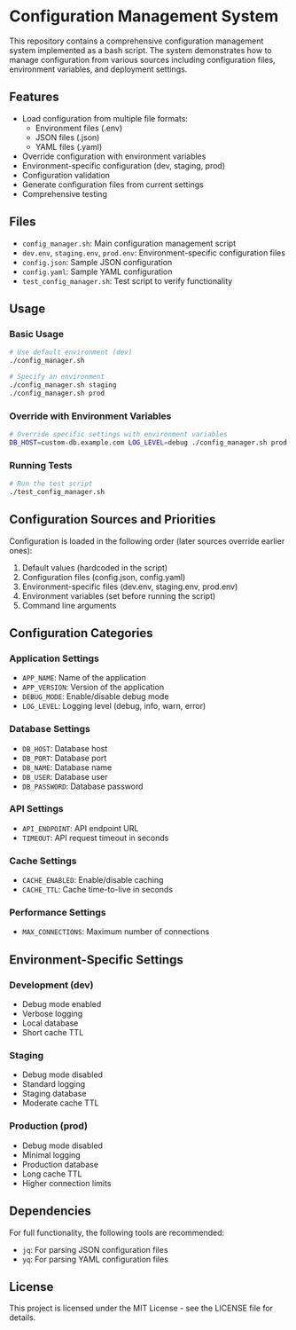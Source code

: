 # Configuration Management System

This repository contains a comprehensive configuration management system implemented as a bash script. The system demonstrates how to manage configuration from various sources including configuration files, environment variables, and deployment settings.

## Features

- Load configuration from multiple file formats:
  - Environment files (.env)
  - JSON files (.json)
  - YAML files (.yaml)
- Override configuration with environment variables
- Environment-specific configuration (dev, staging, prod)
- Configuration validation
- Generate configuration files from current settings
- Comprehensive testing

## Files

- `config_manager.sh`: Main configuration management script
- `dev.env`, `staging.env`, `prod.env`: Environment-specific configuration files
- `config.json`: Sample JSON configuration
- `config.yaml`: Sample YAML configuration
- `test_config_manager.sh`: Test script to verify functionality

## Usage

### Basic Usage

```bash
# Use default environment (dev)
./config_manager.sh

# Specify an environment
./config_manager.sh staging
./config_manager.sh prod
```

### Override with Environment Variables

```bash
# Override specific settings with environment variables
DB_HOST=custom-db.example.com LOG_LEVEL=debug ./config_manager.sh prod
```

### Running Tests

```bash
# Run the test script
./test_config_manager.sh
```

## Configuration Sources and Priorities

Configuration is loaded in the following order (later sources override earlier ones):

1. Default values (hardcoded in the script)
2. Configuration files (config.json, config.yaml)
3. Environment-specific files (dev.env, staging.env, prod.env)
4. Environment variables (set before running the script)
5. Command line arguments

## Configuration Categories

### Application Settings
- `APP_NAME`: Name of the application
- `APP_VERSION`: Version of the application
- `DEBUG_MODE`: Enable/disable debug mode
- `LOG_LEVEL`: Logging level (debug, info, warn, error)

### Database Settings
- `DB_HOST`: Database host
- `DB_PORT`: Database port
- `DB_NAME`: Database name
- `DB_USER`: Database user
- `DB_PASSWORD`: Database password

### API Settings
- `API_ENDPOINT`: API endpoint URL
- `TIMEOUT`: API request timeout in seconds

### Cache Settings
- `CACHE_ENABLED`: Enable/disable caching
- `CACHE_TTL`: Cache time-to-live in seconds

### Performance Settings
- `MAX_CONNECTIONS`: Maximum number of connections

## Environment-Specific Settings

### Development (dev)
- Debug mode enabled
- Verbose logging
- Local database
- Short cache TTL

### Staging
- Debug mode disabled
- Standard logging
- Staging database
- Moderate cache TTL

### Production (prod)
- Debug mode disabled
- Minimal logging
- Production database
- Long cache TTL
- Higher connection limits

## Dependencies

For full functionality, the following tools are recommended:
- `jq`: For parsing JSON configuration files
- `yq`: For parsing YAML configuration files

## License

This project is licensed under the MIT License - see the LICENSE file for details.